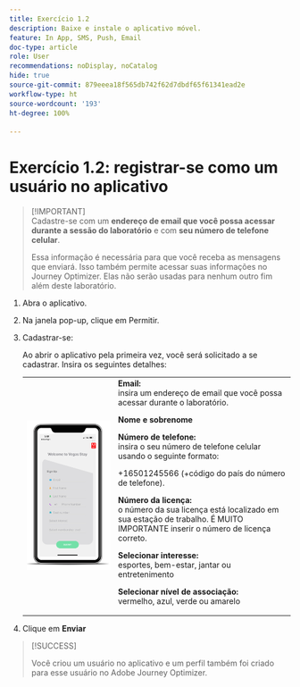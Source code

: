 ```yaml
---
title: Exercício 1.2
description: Baixe e instale o aplicativo móvel.
feature: In App, SMS, Push, Email
doc-type: article
role: User
recommendations: noDisplay, noCatalog
hide: true
source-git-commit: 879eeea18f565db742f62d7dbdf65f61341ead2e
workflow-type: ht
source-wordcount: '193'
ht-degree: 100%

---
```



# Exercício 1.2: registrar-se como um usuário no aplicativo

>[!IMPORTANT]\
>Cadastre-se com um **endereço de email que você possa acessar durante a sessão do laboratório** e com **seu número de telefone celular**.
>
> Essa informação é necessária para que você receba as mensagens que enviará. Isso também permite acessar suas informações no Journey Optimizer. Elas não serão usadas para nenhum outro fim além deste laboratório.

1. Abra o aplicativo.
1. Na janela pop-up, clique em Permitir.
1. Cadastrar-se:

   Ao abrir o aplicativo pela primeira vez, você será solicitado a se cadastrar. Insira os seguintes detalhes:

   <table>
    <tr>
    <td>
    <div>
    <img alt="Registro no aplicativo" src="../assets/1-2.png"/> 
    </div>
    </td>
    <td>
    <strong>Email: </strong><br>insira um endereço de email que você possa acessar durante o laboratório.
    </p><p>
    <strong>Nome e sobrenome</strong>
    </p><p>
    <strong>Número de telefone: </strong> <br>insira o seu número de telefone celular usando o seguinte formato: 
    <p>+16501245566 (+código do país do número de telefone).
    </p><p>
    <strong>Número da licença: </strong><br>o número da sua licença está localizado em sua estação de trabalho. É MUITO IMPORTANTE inserir o número de licença correto.
    </p><p>
    <strong>Selecionar interesse: </strong></br>esportes, bem-estar, jantar ou entretenimento
    </p><p>
    <strong>Selecionar nível de associação: </strong></br>vermelho, azul, verde ou amarelo</p>
    </td>
    </tr>
    </table>

1. Clique em **Enviar**

>[!SUCCESS]
>
>Você criou um usuário no aplicativo e um perfil também foi criado para esse usuário no Adobe Journey Optimizer.
